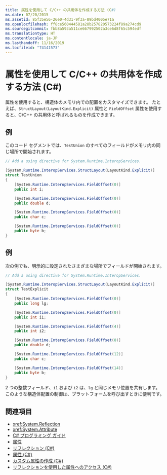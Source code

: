 ```yaml
---
title: 属性を使用して C/C++ の共用体を作成する方法 (C#)
ms.date: 07/20/2015
ms.assetid: 85f35e56-26e0-4d31-9f3a-89bd4005e71a
ms.openlocfilehash: ff8ce560444581a28b257820573224f89a274cd9
ms.sourcegitcommit: fbb8a593a511ce667992502a3ce6d8f65c594edf
ms.translationtype: HT
ms.contentlocale: ja-JP
ms.lasthandoff: 11/16/2019
ms.locfileid: "74141573"
---
```

# <a name="how-to-create-a-cc-union-by-using-attributes-c"></a>属性を使用して C/C++ の共用体を作成する方法 (C#)

属性を使用すると、構造体のメモリ内での配置をカスタマイズできます。 たとえば、`StructLayout(LayoutKind.Explicit)` 属性と `FieldOffset` 属性を使用すると、C/C++ の共用体と呼ばれるものを作成できます。

## <a name="example"></a>例

このコード セグメントでは、`TestUnion` のすべてのフィールドがメモリ内の同じ場所で開始されます。

```csharp
// Add a using directive for System.Runtime.InteropServices.

[System.Runtime.InteropServices.StructLayout(LayoutKind.Explicit)]
struct TestUnion
{
    [System.Runtime.InteropServices.FieldOffset(0)]
    public int i;

    [System.Runtime.InteropServices.FieldOffset(0)]
    public double d;

    [System.Runtime.InteropServices.FieldOffset(0)]
    public char c;

    [System.Runtime.InteropServices.FieldOffset(0)]
    public byte b;
}
```

## <a name="example"></a>例

次の例でも、明示的に設定されたさまざまな場所でフィールドが開始されます。

```csharp
// Add a using directive for System.Runtime.InteropServices.

[System.Runtime.InteropServices.StructLayout(LayoutKind.Explicit)]
struct TestExplicit
{
    [System.Runtime.InteropServices.FieldOffset(0)]
    public long lg;

    [System.Runtime.InteropServices.FieldOffset(0)]
    public int i1;

    [System.Runtime.InteropServices.FieldOffset(4)]
    public int i2;

    [System.Runtime.InteropServices.FieldOffset(8)]
    public double d;

    [System.Runtime.InteropServices.FieldOffset(12)]
    public char c;

    [System.Runtime.InteropServices.FieldOffset(14)]
    public byte b;
}
```

2 つの整数フィールド、`i1` および `i2` は、`lg` と同じメモリ位置を共有します。 このような構造体配置の制御は、プラットフォームを呼び出すときに便利です。

## <a name="see-also"></a>関連項目

- <xref:System.Reflection>
- <xref:System.Attribute>
- [C# プログラミング ガイド](../../index.md)
- [属性](../../../../standard/attributes/index.md)
- [リフレクション (C#)](../reflection.md)
- [属性 (C#)](index.md)
- [カスタム属性の作成 (C#)](creating-custom-attributes.md)
- [リフレクションを使用した属性へのアクセス (C#)](accessing-attributes-by-using-reflection.md)
